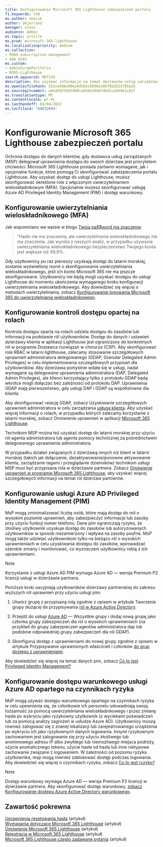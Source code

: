 ```yaml
---
title: Konfigurowanie Microsoft 365 Lighthouse zabezpieczeń portalu
f1.keywords: CSH
ms.author: sharik
author: SKjerland
manager: scotv
audience: Admin
ms.topic: article
ms.prod: microsoft-365-lighthouse
ms.localizationpriority: medium
ms.collection:
- M365-subscription-management
- Adm_O365
ms.custom:
- AdminSurgePortfolio
- M365-Lighthouse
search.appverid: MET150
description: Aby uzyskać informacje na temat dostawców usług zarządzanych (MSP) korzystających Microsoft 365 Lighthouse, dowiedz się, jak skonfigurować zabezpieczenia portalu.
ms.openlocfilehash: 532ce9d6e90ea4d502c6898a105702d525f05a1b
ms.sourcegitcommit: adea59259a5900cad5de29ddf46d1ca9e9e1c82f
ms.translationtype: MT
ms.contentlocale: pl-PL
ms.lasthandoff: 04/04/2022
ms.locfileid: "64632694"
---
```

# <a name="configure-microsoft-365-lighthouse-portal-security"></a>Konfigurowanie Microsoft 365 Lighthouse zabezpieczeń portalu

Ochrona dostępu do danych klientów, gdy dostawca usług zarządzanych (MSP) delegował uprawnienia dostępu do swoich dzierżaw jest priorytetem chciwości. Microsoft 365 Lighthouse posiada zarówno wymagane, jak i opcjonalne funkcje, które pomogą Ci skonfigurować zabezpieczenia portalu Lighthouse. Aby uzyskać dostęp do usługi Lighthouse, musisz skonfigurować określone role z włączonym uwierzytelnianiem wieloskładnikowym (MFA). Opcjonalnie możesz skonfigurować usługę Azure AD Privileged Identity Management (PIM) i dostęp warunkowy.

## <a name="set-up-multifactor-authentication-mfa"></a>Konfigurowanie uwierzytelniania wieloskładnikowego (MFA)

Jak wspomniano we wpisie w blogu [Twoja pa$$word ma znaczenie](https://techcommunity.microsoft.com/t5/azure-active-directory-identity/your-pa-word-doesn-t-matter/ba-p/731984):

> "Hasło nie ma znaczenia, ale uwierzytelniania wieloskładnikowego nie ma znaczenia. Jak wynika z naszych analiz, w przypadku używania uwierzytelniania wieloskładnikowego bezpieczeństwo Twojego konta jest większe niż 99,9%.

Gdy użytkownicy po raz pierwszy uzyskają dostęp do latarni morskiej, zostanie wyświetlony monit o skonfigurowanie uwierzytelniania wieloskładnikowego, jeśli ich konto Microsoft 365 nie ma jeszcze skonfigurowane. Użytkownicy nie będą mogli uzyskać dostępu do usługi Lighthouse do momentu ukończenia wymaganego kroku konfiguracji uwierzytelniania wieloskładnikowego. Aby dowiedzieć się więcej o metodach uwierzytelniania, zobacz [Konfigurowanie logowania Microsoft 365 do uwierzytelniania wieloskładnikowego](https://support.microsoft.com/office/ace1d096-61e5-449b-a875-58eb3d74de14).

## <a name="set-up-role-based-access-control"></a>Konfigurowanie kontroli dostępu opartej na rolach

Kontrola dostępu oparta na rolach udziela dostępu do zasobów lub informacji na podstawie ról użytkowników. Dostęp do danych i ustawień dzierżawy klienta w aplikacji Lighthouse jest ograniczony do konkretnych ról w programie Dostawca rozwiązań w chmurze (CSP). Aby skonfigurować role RBAC w latarni lighthouse, zalecamy stosowanie szczegółowych uprawnień administratora delegowanego (GDAP, Granular Delegated Admin Privileges) w celu implementowania szczegółowych przypisań dla użytkowników. Aby dzierżawa pomyślnie wdała się w usługi, nadal wymagane są delegowane uprawnienia administratora (DAP, Delegated Admin Privileges), ale klienci korzystający tylko z protokołu GDAP będą wkrótce mogli dołączać bez zależności od protokołu DAP. Uprawnienia GDAP mają pierwszeństwo, gdy usługi DAP i GDAP są współistniene dla klienta. 

Aby skonfigurować relację GDAP, zobacz Uzyskiwanie szczegółowych uprawnień administratora w celu zarządzania [usługą klienta](/partner-center/gdap-obtain-admin-permissions-to-manage-customer). Aby uzyskać więcej informacji o rolach, w przypadku których zalecamy korzystanie z latarni morskiej, zobacz Omówienie uprawnień w aplikacji [Microsoft 365 Lighthouse](m365-lighthouse-overview-of-permissions.md).

Technikom MSP można też uzyskać dostęp do latarni morskiej przy użyciu ról agenta administratora lub agenta pomocy technicznej za pośrednictwem delegowanego uprawnienia administratora.

W przypadku działań związanych z dzierżawą innych niż klient w latarni morskiej (takich jak dołączanie, dezaktywowanie/ponowne aktywowanie klienta, zarządzanie tagami i przeglądanie dzienników) technikom usługi MSP musi być przypisana rola w dzierżawie partnera. Zobacz [Omówienie uprawnień w programie Microsoft 365 Lighthouse](m365-lighthouse-overview-of-permissions.md), aby uzyskać więcej szczegółowych informacji na temat ról dzierżaw partnerów.

## <a name="set-up-azure-ad-privileged-identity-management-pim"></a>Konfigurowanie usługi Azure AD Privileged Identity Management (PIM)

MsP mogą zminimalizować liczbę osób, które mają dostęp do roli o wysokim poziomie uprawnień, aby zabezpieczyć informacje lub zasoby przy użyciu funkcji numer telefonu. Dane pim ograniczają ryzyko, że złośliwy użytkownik uzyskuje dostęp do zasobów lub autoryzowanych użytkowników w sposób niezamierzony i wpływa na zasoby poufne. MsP mogą także udzielać użytkownikom tylko na bieżąco ról o wysokich uprawnieniach w celu uzyskiwania dostępu do zasobów, wprowadzać szerokie zmiany i monitorować, co wyznaczeni użytkownicy robią z ich uprawnieniami. 

> [!NOTE]
> Korzystanie z usługi Azure AD PIM wymaga Azure AD — wersja Premium P2 licencji usługi w dzierżawie partnera.

Poniższe kroki uacyjniają użytkowników dzierżawy partnerskiej do zakresu wyższych ról uprawnień przy użyciu usługi pim:

1. Utwórz grupę z przypisaną rolą zgodnie z opisem w artykule Tworzenie grupy służącej do przypisywania [ról w Azure Active Directory](/azure/active-directory/roles/groups-create-eligible).

2. Przejdź do usługi [Azure AD](https://portal.azure.com/#blade/Microsoft_AAD_IAM/GroupsManagementMenuBlade/AllGroups) — Wszystkie grupy i dodaj nową grupę jako członka grupy zabezpieczeń dla ról o wysokich uprawnieniach (na przykład do grupy zabezpieczeń agentów administratora dap lub podobnie odpowiedniej grupy zabezpieczeń dla ról GDAP).

3. Skonfiguruj dostęp z uprawnieniami do nowej grupy zgodnie z opisem w artykule Przypisywanie uprawnionych właścicieli i członków [do grup dostępu z uprawnieniami](/azure/active-directory/privileged-identity-management/groups-assign-member-owner).

Aby dowiedzieć się więcej na temat danych pim, zobacz [Co to jest Privileged Identity Management?](/azure/active-directory/privileged-identity-management/pim-configure)

## <a name="set-up-risk-based-azure-ad-conditional-access"></a>Konfigurowanie dostępu warunkowego usługi Azure AD opartego na czynnikach ryzyka

MsP mogą używać dostępu warunkowego opartego na czynnikach ryzyka w celu upewnienia się, że członkowie ich personelu udowadniają swoją tożsamość za pomocą uwierzytelniania wieloskładnikowego i przez zmianę hasła po wykryciu jako ryzykowny użytkownik (z wyciekami poświadczeń lub za pomocą analizy zagrożeń w usłudze Azure AD). Użytkownicy muszą również zalogować się z znanej lokalizacji lub zarejestrowanego urządzenia po wykryciu ich jako ryzykownych danych logowania. Innymi ryzykownym zachowaniem jest zalogowanie się przy użyciu złośliwego lub anonimowego adresu IP albo zwykłego lub niemożliwego miejsca podróży, użycie anomalicznego tokenu, użycie hasła od hasła lub inne nietypowe zachowanie związane z logowaniem. W zależności od poziomu ryzyka użytkownika, msp mogą również zablokować dostęp podczas logowania. Aby dowiedzieć się więcej o czynnikach ryzyka, zobacz [Co to jest ryzyko?](/azure/active-directory/identity-protection/concept-identity-protection-risks) 

> [!NOTE]
> Dostęp warunkowy wymaga Azure AD — wersja Premium P2 licencji w dzierżawie partnera. Aby skonfigurować dostęp warunkowy, [zobacz Konfigurowanie dostępu Azure Active Directory warunkowego](/appcenter/general/configuring-aad-conditional-access).

## <a name="related-content"></a>Zawartość pokrewna

[Uprawnienia resetowania hasła](/azure/active-directory/roles/permissions-reference#password-reset-permissions) (artykuł)\
[Wymagania dotyczące Microsoft 365 Lighthouse](m365-lighthouse-requirements.md) (artykuł)\
[Omówienie Microsoft 365 Lighthouse](m365-lighthouse-overview.md) (artykuł)\
[Rejestracja w Microsoft 365 Lighthouse](m365-lighthouse-sign-up.md) (artykuł)\
[Microsoft 365 Lighthouse często zadawane pytania](m365-lighthouse-faq.yml) (artykuł)